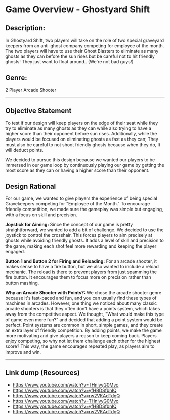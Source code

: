 # Game Overview - Ghostyard Shift

## Description:
In Ghostyard Shift, two players will take on the role of two special graveyard keepers from an anti-ghost company competing for employee of the month. The two players will have to use their Ghost Blasters to eliminate as many ghosts as they can before the sun rises but be careful not to hit friendly ghosts! They just want to float around.. (We're not bad guys!)

## Genre: 
2 Player Arcade Shooter

---

## Objective Statement
To test if our design will keep players on the edge of their seat while they try to eliminate as many ghosts as they can while also trying to have a higher score than their opponent before sun rises. Additionally, while the players would be focused on eliminating ghosts as fast as they can; They must also be careful to not shoot friendly ghosts because when they do, It will deduct points.

We decided to pursue this design because we wanted our players to be immersed in our game loop by continuously playing our game by getting the most score as they can or having a higher score than their opponent.

## Design Rational

For our game, we wanted to give players the experience of being special Gravekeepers competing for "Employee of the Month." To encourage friendly competition, we made sure the gameplay was simple but engaging, with a focus on skill and precision.

**Joystick for Aiming:**
Since the concept of our game is pretty straightforward, we wanted to add a bit of challenge. We decided to use the joystick to control the crosshair. This forces players to aim precisely at ghosts while avoiding friendly ghosts. It adds a level of skill and precision to the game, making each shot feel more rewarding and keeping the player engaged.

**Button 1 and Button 2 for Firing and Reloading:**
For an arcade shooter, it makes sense to have a fire button, but we also wanted to include a reload mechanic. The reload is there to prevent players from just spamming the fire button. It encourages them to focus more on precision rather than button mashing.

**Why an Arcade Shooter with Points?:**
We chose the arcade shooter genre because it's fast-paced and fun, and you can usually find these types of machines in arcades. However, one thing we noticed about many classic arcade shooters is that they often don’t have a points system, which takes away from the competitive aspect. We thought, "What would make this type of game even more fun?" and decided that adding a point system would be perfect. Point systems are common in short, simple games, and they create an extra layer of friendly competition. By adding points, we make the game more motivating and give players a reason to keep coming back. Players enjoy competing, so why not let them challenge each other for the highest score? This way, the game encourages repeated play, as players aim to improve and win.

---

## Link dump (Resources)
- https://www.youtube.com/watch?v=THnivyG0Mvo
- https://www.youtube.com/watch?v=yfHBDSfbnIQ
- https://www.youtube.com/watch?v=rw2VKAdTdgQ
- https://www.youtube.com/watch?v=THnivyG0Mvo
- https://www.youtube.com/watch?v=yfHBDSfbnIQ
- https://www.youtube.com/watch?v=rw2VKAdTdgQ
